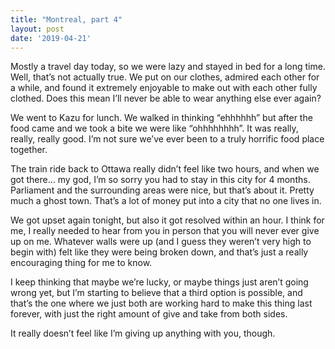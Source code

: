 ```yaml
---
title: "Montreal, part 4"
layout: post
date: '2019-04-21'
---
```


Mostly a travel day today, so we were lazy and stayed in bed for a long time. Well, that’s not actually true. We put on our clothes, admired each other for a while, and found it extremely enjoyable to make out with each other fully clothed. Does this mean I’ll never be able to wear anything else ever again?

We went to Kazu for lunch. We walked in thinking “ehhhhhh” but after the food came and we took a bite we were like “ohhhhhhhh”. It was really, really, really good. I’m not sure we’ve ever been to a truly horrific food place together. 

The train ride back to Ottawa really didn’t feel like two hours, and when we got there… my god, I’m so sorry you had to stay in this city for 4 months. Parliament and the surrounding areas were nice, but that’s about it. Pretty much a ghost town. That’s a lot of money put into a city that no one lives in.

We got upset again tonight, but also it got resolved within an hour. I think for me, I really needed to hear from you in person that you will never ever give up on me. Whatever walls were up (and I guess they weren’t very high to begin with) felt like they were being broken down, and that’s just a really encouraging thing for me to know. 

I keep thinking that maybe we’re lucky, or maybe things just aren’t going wrong yet, but I’m starting to believe that a third option is possible, and that’s the one where we just both are working hard to make this thing last forever, with just the right amount of give and take from both sides.

It really doesn’t feel like I’m giving up anything with you, though.